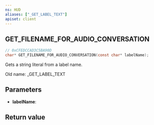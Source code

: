 ```yaml
---
ns: HUD
aliases: ["_GET_LABEL_TEXT"]
apiset: client
---
```

## GET_FILENAME_FOR_AUDIO_CONVERSATION

```c
// 0xCFEDCCAD3C5BA90D
char* GET_FILENAME_FOR_AUDIO_CONVERSATION(const char* labelName);
```

Gets a string literal from a label name.

Old name: _GET_LABEL_TEXT

## Parameters
* **labelName**:

## Return value